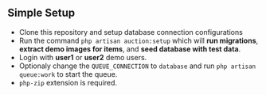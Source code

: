 ## Simple Setup
- Clone  this repository and setup database connection configurations
- Run the command ```php artisan auction:setup```  which will **run migrations**, **extract demo images for items**, and **seed database with test data**.
- Login with **user1** or **user2** demo users.
- Optionaly change the ```QUEUE_CONNECTION``` to ```database``` and run ```php artisan queue:work``` to start the queue.
- ```php-zip``` extension is required.